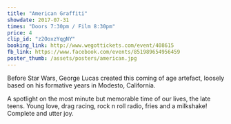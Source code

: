 ```yaml
---
title: "American Graffiti"
showdate: 2017-07-31
times: "Doors 7:30pm / Film 8:30pm"
price: 4
clip_id: "z2OoxzYqgNY"
booking_link: http://www.wegottickets.com/event/408615
fb_link: https://www.facebook.com/events/851989654956459
poster_thumb: /assets/posters/american.jpg
---
```

Before Star Wars, George Lucas created this coming of age artefact, loosely based on his formative years in Modesto, California.

A spotlight on the most minute but memorable time of our lives, the late teens. Young love, drag racing, rock n roll radio, fries and a milkshake! Complete and utter joy.